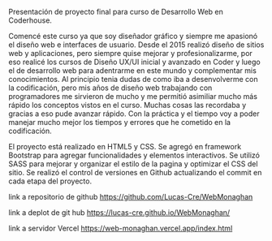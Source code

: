 Presentación de proyecto final para curso de Desarrollo Web en Coderhouse.

Comencé este curso ya que soy diseñador gráfico y siempre me apasionó el diseño web e interfaces de usuario. Desde el 2015 realizó diseño de sitios web y aplicaciones, pero siempre quise mejorar y profesionalizarme, por eso realicé los cursos de Diseño UX/UI inicial y avanzado en Coder y luego el de desarrollo web para adentrarme en este mundo y complementar mis conocimientos. Al principio tenia dudas de como iba a desenvolverme con la codificación, pero mis años de diseño web trabajando con programadores me sirvieron de mucho y me permitió asimiliar mucho más rápido los conceptos vistos en el curso. Muchas cosas las recordaba y gracias a eso pude avanzar rápido. Con la práctica y el tiempo voy a poder manejar mucho mejor los tiempos y errores que he cometido en la codificación.

El proyecto está realizado en HTML5 y CSS. Se agregó en framework Bootstrap para agregar funcionalidades y elementos interactivos. Se utilizó SASS para mejorar y organizar el estilo de la pagina y optimizar el CSS del sitio. Se realizó el control de versiones en Github actualizando el commit en cada etapa del proyecto.

link a repositorio de github https://github.com/Lucas-Cre/WebMonaghan

link a deplot de git hub https://lucas-cre.github.io/WebMonaghan/

link a servidor Vercel https://web-monaghan.vercel.app/index.html
